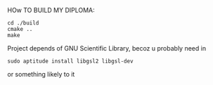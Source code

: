 HOw TO BUILD MY DIPLOMA:

```
cd ./build
cmake ..
make
```

Project depends of GNU Scientific Library, becoz u probably need in
```
sudo aptitude install libgsl2 libgsl-dev
```
or something likely to it
